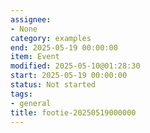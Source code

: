 ```yaml
---
assignee:
- None
category: examples
end: 2025-05-19 00:00:00
item: Event
modified: 2025-05-10@01:28:30
start: 2025-05-19 00:00:00
status: Not started
tags:
- general
title: footie-20250519000000
---
```


